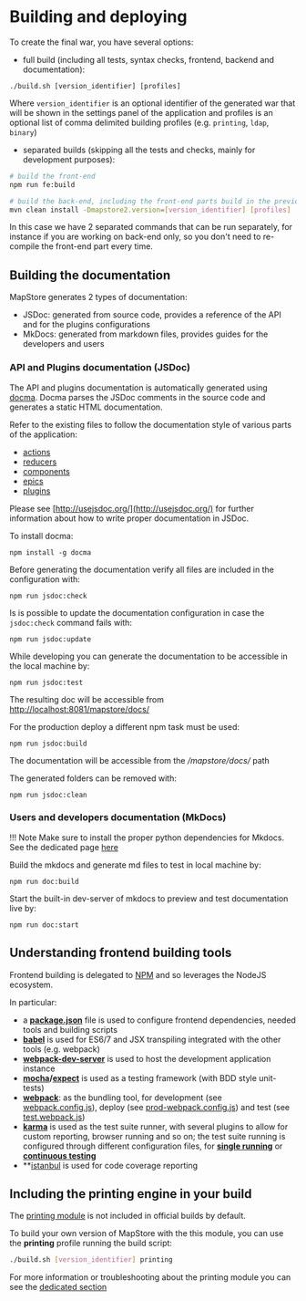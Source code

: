 # Building and deploying

To create the final war, you have several options:

* full build (including all tests, syntax checks, frontend, backend and documentation):

 `./build.sh [version_identifier] [profiles]`

 Where `version_identifier` is an optional identifier of the generated war that will be shown in the settings panel of the application and profiles is an optional list of comma delimited building profiles (e.g. `printing`, `ldap`, `binary`)

* separated builds (skipping all the tests and checks, mainly for development purposes):

```bash
# build the front-end
npm run fe:build

# build the back-end, including the front-end parts build in the previous command
mvn clean install -Dmapstore2.version=[version_identifier] [profiles]
```

In this case we have 2 separated commands that can be run separately, for instance if you are working on back-end only, so you don't need to re-compile the front-end part every time.

## Building the documentation

MapStore generates 2 types of documentation:

* JSDoc: generated from source code, provides a reference of the API and for the plugins configurations
* MkDocs: generated from markdown files, provides guides for the developers and users

### API and Plugins documentation (JSDoc)

The API and plugins documentation is automatically generated using [docma](http://onury.github.io/docma/). Docma
parses the JSDoc comments in the source code and generates a static HTML documentation.

Refer to the existing files to follow the documentation style of various parts of the application:

* [actions](https://github.com/geosolutions-it/MapStore2/blob/master/web/client/actions/controls.js)
* [reducers](https://github.com/geosolutions-it/MapStore2/blob/master/web/client/reducers/controls.js)
* [components](https://github.com/geosolutions-it/MapStore2/blob/master/web/client/components/buttons/FullScreenButton.jsx)
* [epics](https://github.com/geosolutions-it/MapStore2/blob/master/web/client/epics/fullscreen.js)
* [plugins](https://github.com/geosolutions-it/MapStore2/blob/master/web/client/plugins/Login.jsx)

Please see [http://usejsdoc.org/](http://usejsdoc.org/) for further information about how to write proper documentation in JSDoc.

To install docma:

`npm install -g docma`

Before generating the documentation verify all files are included in the configuration with:

`npm run jsdoc:check`

Is is possible to update the documentation configuration in case the `jsdoc:check` command fails with:

`npm run jsdoc:update`

While developing you can generate the documentation to be accessible in the local machine by:

`npm run jsdoc:test`

The resulting doc will be accessible from [http://localhost:8081/mapstore/docs/](http://localhost:8081/mapstore/docs/)

For the production deploy a different npm task must be used:

`npm run jsdoc:build`

The documentation will be accessible from the */mapstore/docs/* path

The generated folders can be removed with:

`npm run jsdoc:clean`

### Users and developers documentation (MkDocs)

!!! Note
    Make sure to install the proper python dependencies for Mkdocs.
    See the dedicated page [here](./documentation-guidelines.md#building-documentation)

Build the mkdocs and generate md files to test in local machine by:

`npm run doc:build`

Start the built-in dev-server of mkdocs to preview and test documentation live by:

`npm run doc:start`

## Understanding frontend building tools

Frontend building is delegated to [NPM](https://www.npmjs.com/) and so leverages the NodeJS ecosystem.

In particular:

* a **[package.json](https://github.com/geosolutions-it/MapStore2/blob/master/package.json)** file is used to configure frontend dependencies, needed tools and building scripts
* **[babel](https://babeljs.io/)** is used for ES6/7 and JSX transpiling integrated with the other tools (e.g. webpack)
* **[webpack-dev-server](http://webpack.github.io/docs/webpack-dev-server.html)** is used to host the development application instance
* **[mocha](http://mochajs.org/)/[expect](https://github.com/mjackson/expect)** is used as a testing framework (with BDD style unit-tests)
* **[webpack](http://webpack.github.io/)**: as the bundling tool, for development (see [webpack.config.js](https://github.com/geosolutions-it/MapStore2/blob/master/build/webpack.config.js)), deploy (see [prod-webpack.config.js](https://github.com/geosolutions-it/MapStore2/blob/master/build/prod-webpack.config.js)) and test (see [test.webpack.js](https://github.com/geosolutions-it/MapStore2/blob/master/build/tests.webpack.js))
* **[karma](http://karma-runner.github.io/)** is used as the test suite runner, with several plugins to allow for custom reporting, browser running and so on; the test suite running is configured through different configuration files, for **[single running](https://github.com/geosolutions-it/MapStore2/blob/master/build/karma.conf.single-run.js)**  or **[continuous testing](https://github.com/geosolutions-it/MapStore2/blob/master/build/karma.conf.continuous-test.js)**
* **[istanbul](https://gotwarlost.github.io/istanbul/) is used for code coverage reporting

## Including the printing engine in your build

The [printing module](printing-module.md#printing-module) is not included in official builds by default.

To build your own version of MapStore with the this module, you can use the **printing** profile running the build script:

```sh
./build.sh [version_identifier] printing
```

For more information or troubleshooting about the printing module you can see the [dedicated section](printing-module.md#printing-module)

